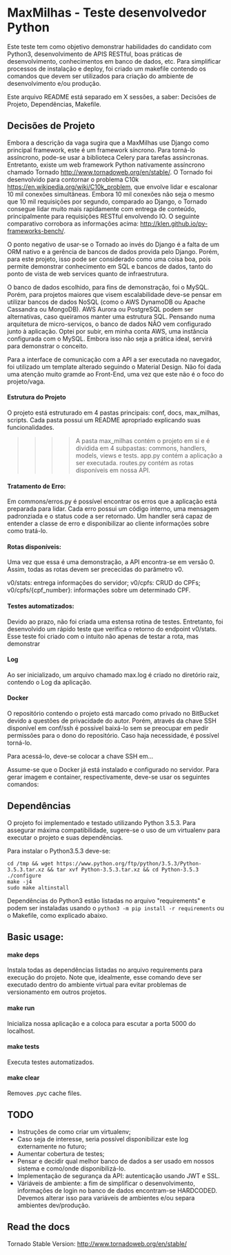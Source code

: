 # MaxMilhas - Teste desenvolvedor Python

Este teste tem como objetivo demonstrar habilidades do candidato com Python3, desenvolvimento de APIS RESTful, boas práticas de desenvolvimento, conhecimentos em banco de dados, etc.
Para simplificar processos de instalação e deploy, foi criado um makefile contendo os comandos que devem ser utilizados para criação do ambiente de desenvolvimento e/ou produção.

Este arquivo README está separado em X sessões, a saber: Decisões de Projeto, Dependências, Makefile.

## Decisões de Projeto
Embora a descrição da vaga sugira que a MaxMilhas use Django como principal framework, este é um framework síncrono. Para torná-lo assíncrono, pode-se usar a biblioteca Celery para tarefas assíncronas. Entretanto, existe um web framework Python nativamente assíncrono chamado Tornado http://www.tornadoweb.org/en/stable/. O Tornado foi desenvolvido para contornar o problema C10k https://en.wikipedia.org/wiki/C10k_problem, que envolve lidar e escalonar 10 mil conexões simultâneas. Embora 10 mil conexões não seja o mesmo que 10 mil requisições por segundo, comparado ao Django, o Tornado consegue lidar muito mais rapidamente com entrega de conteúdo, principalmente para requisições RESTful envolvendo IO. O seguinte comparativo corrobora as informações acima: http://klen.github.io/py-frameworks-bench/.

O ponto negativo de usar-se o Tornado ao invés do Django é a falta de um ORM nativo e a gerência de bancos de dados provida pelo Django. Porém, para este projeto, isso pode ser considerado como uma coisa boa, pois permite demonstrar conhecimento em SQL e bancos de dados, tanto do ponto de vista de web services quanto de infraestrutura.

O banco de dados escolhido, para fins de demonstração, foi o MySQL. Porém, para projetos maiores que visem escalabilidade deve-se pensar em utilizar bancos de dados NoSQL (como o AWS DynamoDB ou Apache Cassandra ou MongoDB). AWS Aurora ou PostgreSQL podem ser alternativas, caso queiramos manter uma estrutura SQL. Pensando numa arquitetura de micro-serviços, o banco de dados NÃO vem configurado junto à aplicação. Optei por subir, em minha conta AWS, uma instância configurada com o MySQL. Embora isso não seja a prática ideal, servirá para demonstrar o conceito.

Para a interface de comunicação com a API a ser executada no navegador, foi utilizado um template alterado seguindo o Material Design. Não foi dada uma atenção muito gramde ao Front-End, uma vez que este não é o foco do projeto/vaga.

#### Estrutura do Projeto
O projeto está estruturado em 4 pastas principais: conf, docs, max_milhas, scripts. Cada pasta possui um README apropriado explicando suas funcionalidades.

>>>> A pasta max_milhas contém o projeto em si e é dividida em 4 subpastas: commons, handlers, models, views e tests. app.py contém a aplicação a ser executada. routes.py contém as rotas disponíveis em nossa API. 


#### Tratamento de Erro:
Em commons/erros.py é possível encontrar os erros que a aplicação está preparada para lidar. Cada erro possui um código interno, uma mensagem padronziada e o status code a ser retornado. Um handler será capaz de entender a classe de erro e disponibilizar ao cliente informações sobre como tratá-lo.

#### Rotas disponíveis:
Uma vez que essa é uma demonstração, a API encontra-se em versão 0. Assim, todas as rotas devem ser prececidas do parâmetro v0.

v0/stats: entrega informações do servidor;
v0/cpfs: CRUD do CPFs;
v0/cpfs/{cpf_number}: informações sobre um determinado CPF.

#### Testes automatizados:
Devido ao prazo, não foi criada uma estensa rotina de testes. Entretanto, foi desenvolvido um rápido teste que verifica o retorno do endpoint v0/stats. Esse teste foi criado com o intuito não apenas de testar a rota, mas demonstrar 

#### Log
Ao ser inicializado, um arquivo chamado max.log é criado no diretório raiz, contendo o Log da aplicação.

#### Docker
O repositório contendo o projeto está marcado como privado no BitBucket devido a questões de privacidade do autor. Porém, através da chave SSH disponível em conf/ssh é possível baixá-lo sem se preocupar em pedir permissões para o dono do repositório. Caso haja necessidade, é possível torná-lo.

Para acessá-lo, deve-se colocar a chave SSH em...

Assume-se que o Docker já está instalado e configurado no servidor. Para gerar imagem e container, respectivamente, deve-se usar os seguintes comandos:


## Dependências
O projeto foi implementado e testado utilizando Python 3.5.3. Para assegurar máxima compatibilidade, sugere-se o uso de um virtualenv para executar o projeto e suas dependências.

Para instalar o Python3.5.3 deve-se:
```
cd /tmp && wget https://www.python.org/ftp/python/3.5.3/Python-3.5.3.tar.xz && tar xvf Python-3.5.3.tar.xz && cd Python-3.5.3
./configure
make -j4
sudo make altinstall
```

Dependências do Python3 estão listadas no arquivo "requirements" e podem ser instaladas usando o `python3 -m pip install -r requirements` ou o Makefile, como explicado abaixo.

## Basic usage:

#### make deps
Instala todas as dependências listadas no arquivo requirements para execução do projeto. Note que, idealmente, esse comando deve ser executado dentro do ambiente virtual para evitar problemas de versionamento em outros projetos.

#### make run
Inicializa nossa aplicação e a coloca para escutar a porta 5000 do localhost.

#### make tests
Executa testes automatizados.

#### make clear
Removes .pyc cache files.

## TODO
* Instruções de como criar um virtualenv;
* Caso seja de interesse, seria possível disponibilizar este log externamente no futuro;
* Aumentar cobertura de testes;
* Pensar e decidir qual melhor banco de dados a ser usado em nossos sistema e como/onde disponibilizá-lo.
* Implementação de segurança da API: autenticação usando JWT e SSL.
* Váriáveis de ambiente: a fim de simplificar o desenvolvimento, informações de login no banco de dados encontram-se HARDCODED. Devemos alterar isso para variáveis de ambientes e/ou separa ambientes dev/produção.

## Read the docs
Tornado Stable Version:
http://www.tornadoweb.org/en/stable/


